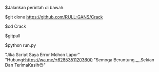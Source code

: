 $Jalankan perintah di bawah

$git clone https://github.com/RULL-GANS/Crack 

$cd Crack

$gitpull

$python run.py

"Jika Script Saya Error Mohon Lapor"
"Hubungi:https://wa.me/+62853511203600
"Semoga Beruntung,,,,,Sekian Dan TerimaKasih😊"
